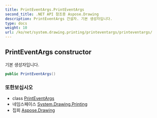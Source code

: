 ```yaml
---
title: PrintEventArgs.PrintEventArgs
second_title: .NET API 참조용 Aspose.Drawing
description: PrintEventArgs 건설자. 기본 생성자입니다.
type: docs
weight: 10
url: /ko/net/system.drawing.printing/printeventargs/printeventargs/
---
```

## PrintEventArgs constructor

기본 생성자입니다.

```csharp
public PrintEventArgs()
```

### 또한보십시오

* class [PrintEventArgs](../)
* 네임스페이스 [System.Drawing.Printing](../../printeventargs/)
* 집회 [Aspose.Drawing](../../../)


